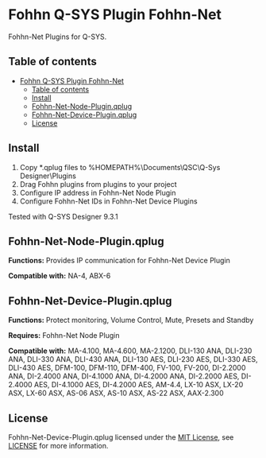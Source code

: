 # Fohhn Q-SYS Plugin Fohhn-Net
Fohhn-Net Plugins for Q-SYS.

## Table of contents
- [Fohhn Q-SYS Plugin Fohhn-Net](#fohhn-q-sys-plugin-fohhn-net)
	- [Table of contents](#table-of-contents)
	- [Install](#install)
	- [Fohhn-Net-Node-Plugin.qplug](#fohhn-net-node-pluginqplug)
	- [Fohhn-Net-Device-Plugin.qplug](#fohhn-net-device-pluginqplug)
	- [License](#license)


## Install
1. Copy *.qplug files to %HOMEPATH%\Documents\QSC\Q-Sys Designer\Plugins
2. Drag Fohhn plugins from plugins to your project
3. Configure IP address in Fohhn-Net Node Plugin
4. Configure Fohhn-Net IDs in Fohhn-Net Device Plugins

Tested with Q-SYS Designer 9.3.1

## Fohhn-Net-Node-Plugin.qplug

**Functions:** Provides IP communication for Fohhn-Net Device Plugin

**Compatible with:** NA-4, ABX-6

## Fohhn-Net-Device-Plugin.qplug
**Functions:** Protect monitoring, Volume Control, Mute, Presets and Standby

**Requires:** Fohhn-Net Node Plugin

**Compatible with:**
MA-4.100, MA-4.600, MA-2.1200,
DLI-130 ANA, DLI-230 ANA, DLI-330 ANA, DLI-430 ANA,
DLI-130 AES, DLI-230 AES, DLI-330 AES, DLI-430 AES,
DFM-100, DFM-110, DFM-400,
FV-100, FV-200,
DI-2.2000 ANA, DI-2.4000 ANA, DI-4.1000 ANA, DI-4.2000 ANA,
DI-2.2000 AES, DI-2.4000 AES, DI-4.1000 AES, DI-4.2000 AES,
AM-4.4, LX-10 ASX, LX-20 ASX, LX-60 ASX, 
AS-06 ASX, AS-10 ASX, AS-22 ASX, AAX-2.300

## License
Fohhn-Net-Device-Plugin.qplug licensed under the [MIT License](https://opensource.org/licenses/MIT), see [LICENSE](LICENSE) for more information.

